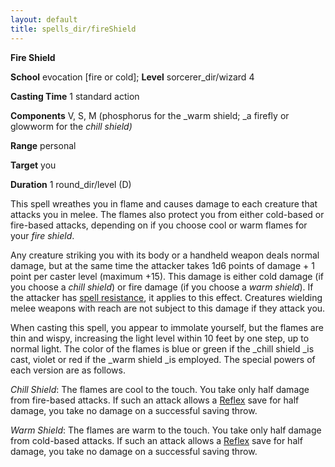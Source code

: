```yaml
---
layout: default
title: spells_dir/fireShield
---
```

 **Fire Shield**

**School** evocation [fire or cold]; **Level** sorcerer_dir/wizard 4

**Casting Time** 1 standard action

**Components** V, S, M (phosphorus for the _warm shield; _a firefly or glowworm for the _chill shield)_

**Range** personal

**Target** you

**Duration** 1 round_dir/level (D)

This spell wreathes you in flame and causes damage to each creature that attacks you in melee. The flames also protect you from either cold-based or fire-based attacks, depending on if you choose cool or warm flames for your _fire shield_.

Any creature striking you with its body or a handheld weapon deals normal damage, but at the same time the attacker takes 1d6 points of damage + 1 point per caster level (maximum +15). This damage is either cold damage (if you choose a _chill shield_) or fire damage (if you choose a _warm shield_). If the attacker has [spell resistance](../../glossary#_spell-resistance), it applies to this effect. Creatures wielding melee weapons with reach are not subject to this damage if they attack you.

When casting this spell, you appear to immolate yourself, but the flames are thin and wispy, increasing the light level within 10 feet by one step, up to normal light. The color of the flames is blue or green if the _chill shield _is cast, violet or red if the _warm shield _is employed. The special powers of each version are as follows.

_Chill Shield_: The flames are cool to the touch. You take only half damage from fire-based attacks. If such an attack allows a [Reflex](../../combat#_reflex) save for half damage, you take no damage on a successful saving throw.

_Warm Shield_: The flames are warm to the touch. You take only half damage from cold-based attacks. If such an attack allows a [Reflex](../../combat#_reflex) save for half damage, you take no damage on a successful saving throw.

